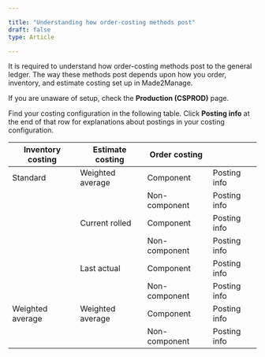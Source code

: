 ```yaml
---

title: "Understanding how order-costing methods post"
draft: false
type: Article

---
```

It is required to understand how order-costing methods post to the general ledger. The way these methods post depends upon how you order, inventory, and estimate costing set up in Made2Manage.

If you are unaware of setup, check the **Production (CSPROD)** page. 


Find your costing configuration in the following table. Click **Posting info** at the end of that row for explanations about postings in your costing configuration.

| Inventory costing | Estimate costing | Order costing |      |
|-------------------|------------------|---------------|---------------|
| Standard          | Weighted average | Component     | Posting info  |
|                   |                  | Non-component | Posting info  |
|                   | Current rolled   | Component     | Posting info  |
|                   |                  | Non-component | Posting info  |
|                   | Last actual      | Component     | Posting info  |
|                   |                  | Non-component | Posting info  |
| Weighted average  | Weighted average | Component     | Posting info  |
|                   |                  | Non-component | Posting info  |

​